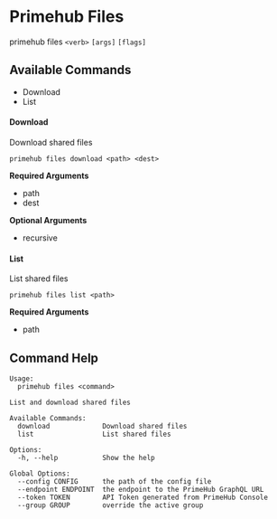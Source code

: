
# Primehub Files

primehub files `<verb>` `[args]` `[flags]`


## Available Commands

* Download
* List



#### Download

Download shared files


```
primehub files download <path> <dest>
```
**Required Arguments**
* path
* dest
 



**Optional Arguments**

* recursive

 



#### List

List shared files


```
primehub files list <path>
```
**Required Arguments**
* path
 


 


 

## Command Help

```
Usage: 
  primehub files <command>

List and download shared files

Available Commands:
  download             Download shared files
  list                 List shared files

Options:
  -h, --help           Show the help

Global Options:
  --config CONFIG      the path of the config file
  --endpoint ENDPOINT  the endpoint to the PrimeHub GraphQL URL
  --token TOKEN        API Token generated from PrimeHub Console
  --group GROUP        override the active group

```